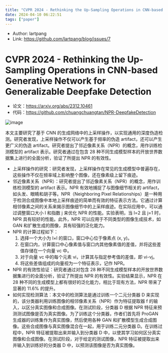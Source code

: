 ```yaml
---
title: "CVPR 2024 - Rethinking the Up-Sampling Operations in CNN-based Generative Network for Generalizable Deepfake Detection"
date: 2024-04-10 06:22:51
tags: ["paper"]
---
```


<!--more-->

- Author: lartpang
- Link: https://github.com/lartpang/blog/issues/7

# CVPR 2024 - Rethinking the Up-Sampling Operations in CNN-based Generative Network for Generalizable Deepfake Detection

* 论文：<https://arxiv.org/abs/2312.10461>
* 代码：<https://github.com/chuangchuangtan/NPR-DeepfakeDetection>

![image](https://github.com/lartpang/blog/assets/26847524/0c7f34a2-8f24-458e-84c9-37b8253deb5c)

本文主要研究了基于 CNN 的生成网络中的上采样操作，以实现通用的深度伪造检测。研究者发现，上采样操作不仅可以产生基于频率的伪造 artifact，还可以产生更广义的伪造 artifact。研究者提出了邻近像素关系（NPR）的概念，用作训练检测模型的 artifact 表示。研究者通过在包含 28 种不同生成模型样本的开放世界数据集上进行的全面分析，验证了所提出 NPR 的有效性。

* 上采样操作的研究：研究者发现，上采样操作在常见的生成模型中普遍存在，这些操作不仅在频率域上影响整个图像，还在像素级上留下痕迹。
* 邻近像素关系（NPR）：研究者提出了邻近像素关系（NPR）的概念，用作训练检测模型的 artifact 表示。NPR 有效地捕捉了与图像细节相关的 artifact，如头发、眼睛和胡子等。NPR（Neighboring Pixel Relationships）是一种用于检测合成图像中本地上采样痕迹的简单而有效的特征表示方法。它通过计算相邻像素之间的关系来揭示图像细节中的上采样痕迹。在实际应用中，可以通过调整窗口大小 l 和指数 j 来优化 NPR 的性能。实验表明，当 l=2 且 j=1 时，NPR 具有较好的性能。此外，NPR 可以应用于不同类型的图像生成技术，如 GAN 和扩散生成的图像，具有较强的泛化能力。
* NPR 的计算过程如下：
  1. 选择一个大小为 l×l 的窗口，窗口中心位于像素点 (x, y)。
  2. 在窗口内，计算窗口中心像素值与窗口内其他像素值的差值，并将这些差值存储在一个向量 vc 中。
  3. 对于向量 vc 中的每个元素 vi，计算其与指定参考值的差值，即 vi-vj。
  4. 将这些差值组成的向量视为一个特征表示，记作 NPR。
* NPR 的有效性验证：研究者通过对包含 28 种不同生成模型样本的开放世界数据集进行的全面分析，验证了所提出 NPR 的有效性。实验结果显示，NPR 在 28 种不同的生成模型上都有很好的泛化能力，相比于现有方法，NPR 带来了显著的 11.6% 的提升。
* 如何实现检测算法：本文中的检测算法是通过训练一个二元分类器 D 来实现的，该分类器利用训练图像的相邻像素关系（NPR）作为特征提取器 f 的输入，以区分真实图像和合成图像。在测试阶段，分类器 D 根据 NPR 特征来预测测试图像是否为真实图像。为了训练这个分类器，作者们首先将 ProGAN 生成器的训练集作为真实图像，然后使用各种 GAN 和扩散模型生成合成图像。这些合成图像与真实图像混合在一起，用于训练二元分类器 D。在训练过程中，NPR 特征被提取出来并输入到分类器 D 中，以使其学习如何区分真实图像和合成图像。在测试阶段，对于给定的测试图像，NPR 特征被提取出来并输入到训练好的分类器 D 中，以预测该图像是否为真实图像。